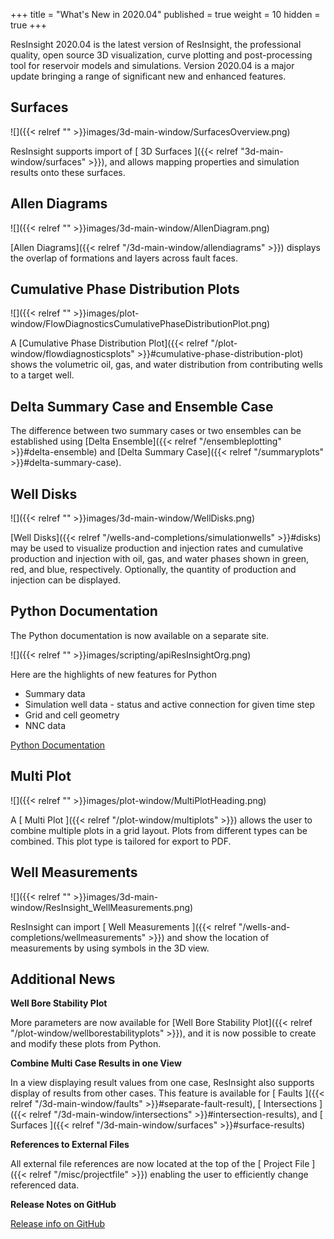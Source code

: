 +++
title = "What's New in 2020.04"
published = true
weight = 10
hidden = true
+++

ResInsight 2020.04 is the latest version of ResInsight, the professional quality, open source 3D visualization, curve plotting and post-processing tool for reservoir models and simulations. Version 2020.04 is a major update bringing a range of significant new and enhanced features.

## Surfaces
![]({{< relref "" >}}images/3d-main-window/SurfacesOverview.png)

ResInsight supports import of [ 3D Surfaces ]({{< relref "3d-main-window/surfaces" >}}), and allows mapping properties and simulation results onto these surfaces.

## Allen Diagrams

![]({{< relref "" >}}images/3d-main-window/AllenDiagram.png)

[Allen Diagrams]({{< relref "/3d-main-window/allendiagrams" >}}) displays the overlap of formations and layers across fault faces.

## Cumulative Phase Distribution Plots
![]({{< relref "" >}}images/plot-window/FlowDiagnosticsCumulativePhaseDistributionPlot.png)

A [Cumulative Phase Distribution Plot]({{< relref "/plot-window/flowdiagnosticsplots" >}}#cumulative-phase-distribution-plot) shows the volumetric oil, gas, and water distribution from contributing wells to a target well.

## Delta Summary Case and Ensemble Case

The difference between two summary cases or two ensembles can be established using [Delta Ensemble]({{< relref "/ensembleplotting" >}}#delta-ensemble) and [Delta Summary Case]({{< relref "/summaryplots" >}}#delta-summary-case).

## Well Disks
![]({{< relref "" >}}images/3d-main-window/WellDisks.png)

[Well Disks]({{< relref "/wells-and-completions/simulationwells" >}}#disks) may be used to visualize production and injection rates and cumulative production and injection with oil, gas, and water phases shown in green, red, and blue, respectively. Optionally, the quantity of production and injection can be displayed.

## Python Documentation
The Python documentation is now available on a separate site.

![]({{< relref "" >}}images/scripting/apiResInsightOrg.png)

Here are the highlights of new features for Python

- Summary data
- Simulation well data - status and active connection for given time step
- Grid and cell geometry
- NNC data

[ Python Documentation ](https://api.resinsight.org)

## Multi Plot
![]({{< relref "" >}}images/plot-window/MultiPlotHeading.png)

A [ Multi Plot ]({{< relref "/plot-window/multiplots" >}}) allows the user to combine multiple plots in a grid layout. Plots from different types can be combined. This plot type is tailored for export to PDF.

## Well Measurements

![]({{< relref "" >}}images/3d-main-window/ResInsight_WellMeasurements.png)

ResInsight can import [ Well Measurements ]({{< relref "/wells-and-completions/wellmeasurements" >}}) and show the location of measurements by using symbols in the 3D view. 

## Additional News

**Well Bore Stability Plot**

More parameters are now available for [Well Bore Stability Plot]({{< relref "/plot-window/wellborestabilityplots" >}}), and it is now possible to create and modify these plots from Python. 

**Combine Multi Case Results in one View**

In a view displaying result values from one case, ResInsight also supports display of results from other cases. This feature is available for [ Faults ]({{< relref "/3d-main-window/faults" >}}#separate-fault-result), [ Intersections ]({{< relref "/3d-main-window/intersections" >}}#intersection-results), and [ Surfaces ]({{< relref "/3d-main-window/surfaces" >}}#surface-results)

**References to External Files**

All external file references are now located at the top of the [ Project File ]({{< relref "/misc/projectfile" >}}) enabling the user to efficiently change referenced data.

**Release Notes on GitHub**

[Release info on GitHub](https://github.com/OPM/ResInsight/releases/tag/v2020.04)
